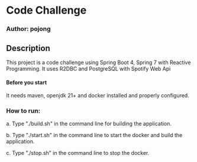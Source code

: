 # Code Challenge
### Author: pojong
## Description
This project is a code challenge using Spring Boot 4, Spring 7 with Reactive Programming.
It uses R2DBC and PostgreSQL with Spotify Web Api 

#### Before you start 
 It needs maven, openjdk 21+ and docker installed and properly configured.

### How to run:
a. Type "./build.sh" in the command line for building the application.

b. Type "./start.sh" in the command line to start the docker and build the application.

c. Type "./stop.sh" in the command line to stop the docker.


